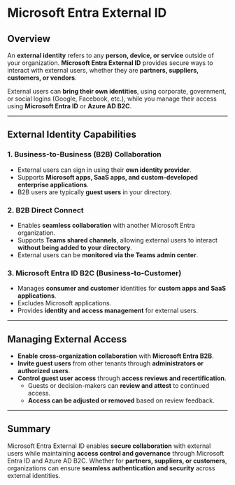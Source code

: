 # Microsoft Entra External ID

## Overview
An **external identity** refers to any **person, device, or service** outside of your organization. **Microsoft Entra External ID** provides secure ways to interact with external users, whether they are **partners, suppliers, customers, or vendors**.

External users can **bring their own identities**, using corporate, government, or social logins (Google, Facebook, etc.), while you manage their access using **Microsoft Entra ID** or **Azure AD B2C**.

---

## External Identity Capabilities

### 1. **Business-to-Business (B2B) Collaboration**
- External users can sign in using their **own identity provider**.
- Supports **Microsoft apps, SaaS apps, and custom-developed enterprise applications**.
- B2B users are typically **guest users** in your directory.

### 2. **B2B Direct Connect**
- Enables **seamless collaboration** with another Microsoft Entra organization.
- Supports **Teams shared channels**, allowing external users to interact **without being added to your directory**.
- External users can be **monitored via the Teams admin center**.

### 3. **Microsoft Entra ID B2C (Business-to-Customer)**
- Manages **consumer and customer** identities for **custom apps and SaaS applications**.
- Excludes Microsoft applications.
- Provides **identity and access management** for external users.

---

## Managing External Access

- **Enable cross-organization collaboration** with **Microsoft Entra B2B**.
- **Invite guest users** from other tenants through **administrators or authorized users**.
- **Control guest user access** through **access reviews and recertification**.
  - Guests or decision-makers can **review and attest** to continued access.
  - **Access can be adjusted or removed** based on review feedback.

---

## Summary
Microsoft Entra External ID enables **secure collaboration** with external users while maintaining **access control and governance** through Microsoft Entra ID and Azure AD B2C. Whether for **partners, suppliers, or customers**, organizations can ensure **seamless authentication and security** across external identities.

